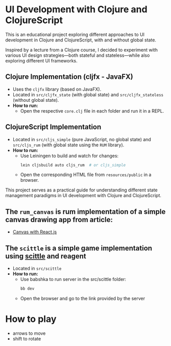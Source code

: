 # UI Development with Clojure and ClojureScript

This is an educational project exploring different approaches to UI development in Clojure and ClojureScript, with and without global state.

Inspired by a lecture from a Clojure course, I decided to experiment with various UI design strategies—both stateful and stateless—while also exploring different UI frameworks.

## Clojure Implementation (cljfx - JavaFX)

- Uses the `cljfx` library (based on JavaFX).
- Located in `src/cljfx_state` (with global state) and `src/cljfx_stateless` (without global state).
- **How to run:**
    - Open the respective `core.clj` file in each folder and run it in a REPL.

## ClojureScript Implementation

- Located in `src/cljs_simple` (pure JavaScript, no global state) and `src/cljs_rum` (with global state using the `RUM` library).
- **How to run:**
    - Use Leiningen to build and watch for changes:
      ```sh
      lein cljsbuild auto cljs_rum  # or cljs_simple
      ```
    - Open the corresponding HTML file from `resources/public` in a browser.

This project serves as a practical guide for understanding different state management paradigms in UI development with Clojure and ClojureScript.

## The `rum_canvas` is rum implementation of a simple canvas drawing app from article:
- [Canvas with React.js](https://medium.com/@pdx.lucasm/canvas-with-react-js-32e133c05258)

## The `scittle` is a simple game implementation using [scittle](https://medium.com/@pdx.lucasm/canvas-with-react-js-32e133c05258) and reagent

- Located in `src/scittle`
- **How to run:**
    - Use babshka to run server in the src/scittle folder:
      ```sh
      bb dev
      ```
    - Open the browser and go to the link provided by the server


# How to play

- arrows to move
- shift to rotate